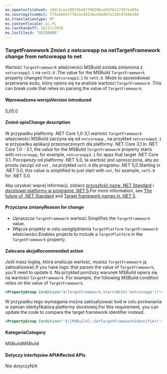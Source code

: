 ```yaml
---
ms.openlocfilehash: 1ddc2cea19872b44ff9659bcebd76117587ea89a
ms.sourcegitcommit: ff5a4eb5cffbcac9521bc44a907a118cd7e8638d
ms.translationtype: MT
ms.contentlocale: pl-PL
ms.lasthandoff: 10/17/2020
ms.locfileid: "92159495"
---
```

### <a name="targetframework-change-from-netcoreapp-to-net"></a><span data-ttu-id="8297d-101">TargetFramework Zmień z netcoreapp na net</span><span class="sxs-lookup"><span data-stu-id="8297d-101">TargetFramework change from netcoreapp to net</span></span>

<span data-ttu-id="8297d-102">Wartość `TargetFramework` właściwości MSBuild została zmieniona z `netcoreapp3.1` na `net5.0` .</span><span class="sxs-lookup"><span data-stu-id="8297d-102">The value for the MSBuild `TargetFramework` property changed from `netcoreapp3.1` to `net5.0`.</span></span> <span data-ttu-id="8297d-103">Może to spowodować przerwanie kodu, który opiera się na analizie wartości `TargetFramework` .</span><span class="sxs-lookup"><span data-stu-id="8297d-103">This can break code that relies on parsing the value of `TargetFramework`.</span></span>

#### <a name="version-introduced"></a><span data-ttu-id="8297d-104">Wprowadzona wersja</span><span class="sxs-lookup"><span data-stu-id="8297d-104">Version introduced</span></span>

<span data-ttu-id="8297d-105">5,0</span><span class="sxs-lookup"><span data-stu-id="8297d-105">5.0</span></span>

#### <a name="change-description"></a><span data-ttu-id="8297d-106">Zmień opis</span><span class="sxs-lookup"><span data-stu-id="8297d-106">Change description</span></span>

<span data-ttu-id="8297d-107">W przypadku platformy .NET Core 1,0-3,1 wartość `TargetFramework` właściwości MSBuild zaczyna się od `netcoreapp` , na przykład `netcoreapp3.1` w przypadku aplikacji przeznaczonych dla platformy .NET Core 3,1.</span><span class="sxs-lookup"><span data-stu-id="8297d-107">In .NET Core 1.0 - 3.1, the value for the MSBuild `TargetFramework` property starts with `netcoreapp`, for example, `netcoreapp3.1` for apps that target .NET Core 3.1.</span></span> <span data-ttu-id="8297d-108">Począwszy od platformy .NET 5,0, ta wartość jest uproszczona, aby po prostu zacząć od `net` , na przykład `net5.0` dla programu .NET 5,0.</span><span class="sxs-lookup"><span data-stu-id="8297d-108">Starting in .NET 5.0, this value is simplified to just start with `net`, for example, `net5.0` for .NET 5.0.</span></span>

<span data-ttu-id="8297d-109">Aby uzyskać więcej informacji, zobacz [przyszłość nazw .NET Standard](https://devblogs.microsoft.com/dotnet/the-future-of-net-standard/) i [docelowej platformy w programie .NET 5](https://github.com/dotnet/designs/blob/main/accepted/2020/net5/net5.md).</span><span class="sxs-lookup"><span data-stu-id="8297d-109">For more information, see [The future of .NET Standard](https://devblogs.microsoft.com/dotnet/the-future-of-net-standard/) and [Target framework names in .NET 5](https://github.com/dotnet/designs/blob/main/accepted/2020/net5/net5.md).</span></span>

#### <a name="reason-for-change"></a><span data-ttu-id="8297d-110">Przyczyna zmiany</span><span class="sxs-lookup"><span data-stu-id="8297d-110">Reason for change</span></span>

- <span data-ttu-id="8297d-111">Upraszcza `TargetFramework` wartość.</span><span class="sxs-lookup"><span data-stu-id="8297d-111">Simplifies the `TargetFramework` value.</span></span>
- <span data-ttu-id="8297d-112">Włącza projekty w celu uwzględnienia `TargetPlatform` `TargetFramework` właściwości.</span><span class="sxs-lookup"><span data-stu-id="8297d-112">Enables projects to include a `TargetPlatform` in the `TargetFramework` property.</span></span>

#### <a name="recommended-action"></a><span data-ttu-id="8297d-113">Zalecana akcja</span><span class="sxs-lookup"><span data-stu-id="8297d-113">Recommended action</span></span>

<span data-ttu-id="8297d-114">Jeśli masz logikę, która analizuje wartość, musisz `TargetFramework` ją zaktualizować.</span><span class="sxs-lookup"><span data-stu-id="8297d-114">If you have logic that parses the value of `TargetFramework`, you'll need to update it.</span></span> <span data-ttu-id="8297d-115">Na przykład poniższy warunek MSBuild opiera się na wartości `TargetFramework` .</span><span class="sxs-lookup"><span data-stu-id="8297d-115">For example, the following MSBuild condition relies on the value of `TargetFramework`.</span></span>

```xml
<PropertyGroup Condition="$(TargetFramework.StartsWith('netcoreapp'))">
```

<span data-ttu-id="8297d-116">W przypadku tego wymagania można zaktualizować kod w celu porównania w zamian identyfikatora platformy docelowej.</span><span class="sxs-lookup"><span data-stu-id="8297d-116">For this requirement, you can update the code to compare the target framework identifier instead.</span></span>

```xml
<PropertyGroup Condition="'$([MSBuild]::GetTargetFrameworkIdentifier('$(TargetFramework)'))' == '.NETCoreApp'">
```

#### <a name="category"></a><span data-ttu-id="8297d-117">Kategoria</span><span class="sxs-lookup"><span data-stu-id="8297d-117">Category</span></span>

<span data-ttu-id="8297d-118">MSBuild</span><span class="sxs-lookup"><span data-stu-id="8297d-118">MSBuild</span></span>

#### <a name="affected-apis"></a><span data-ttu-id="8297d-119">Dotyczy interfejsów API</span><span class="sxs-lookup"><span data-stu-id="8297d-119">Affected APIs</span></span>

<span data-ttu-id="8297d-120">Nie dotyczy</span><span class="sxs-lookup"><span data-stu-id="8297d-120">N/A</span></span>

<!--

#### Affected APIs

Not detectable via API analysis.

-->

